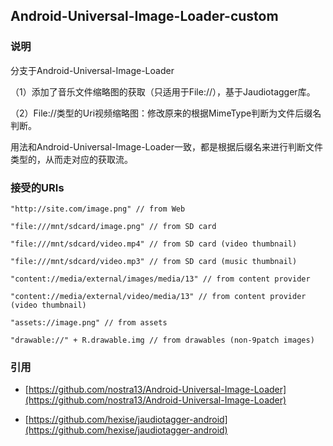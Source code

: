 ## Android-Universal-Image-Loader-custom ##

### 说明 ###

分支于Android-Universal-Image-Loader

（1）添加了音乐文件缩略图的获取（只适用于File://），基于Jaudiotagger库。

（2）File://类型的Uri视频缩略图：修改原来的根据MimeType判断为文件后缀名判断。

用法和Android-Universal-Image-Loader一致，都是根据后缀名来进行判断文件类型的，从而走对应的获取流。


### 接受的URIs ###
	"http://site.com/image.png" // from Web
	
	"file:///mnt/sdcard/image.png" // from SD card
	
	"file:///mnt/sdcard/video.mp4" // from SD card (video thumbnail)
	
	"file:///mnt/sdcard/video.mp3" // from SD card (music thumbnail)
	
	"content://media/external/images/media/13" // from content provider
	
	"content://media/external/video/media/13" // from content provider (video thumbnail)
	
	"assets://image.png" // from assets
	
	"drawable://" + R.drawable.img // from drawables (non-9patch images)

### 引用 ###
* [https://github.com/nostra13/Android-Universal-Image-Loader](https://github.com/nostra13/Android-Universal-Image-Loader)

* [https://github.com/hexise/jaudiotagger-android](https://github.com/hexise/jaudiotagger-android)
